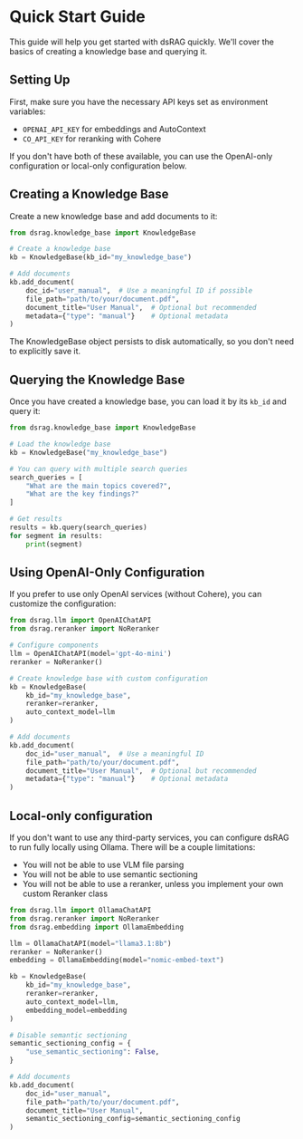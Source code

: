 # Quick Start Guide

This guide will help you get started with dsRAG quickly. We'll cover the basics of creating a knowledge base and querying it.

## Setting Up

First, make sure you have the necessary API keys set as environment variables:
- `OPENAI_API_KEY` for embeddings and AutoContext
- `CO_API_KEY` for reranking with Cohere

If you don't have both of these available, you can use the OpenAI-only configuration or local-only configuration below.

## Creating a Knowledge Base

Create a new knowledge base and add documents to it:

```python
from dsrag.knowledge_base import KnowledgeBase

# Create a knowledge base
kb = KnowledgeBase(kb_id="my_knowledge_base")

# Add documents
kb.add_document(
    doc_id="user_manual",  # Use a meaningful ID if possible
    file_path="path/to/your/document.pdf",
    document_title="User Manual",  # Optional but recommended
    metadata={"type": "manual"}    # Optional metadata
)
```

The KnowledgeBase object persists to disk automatically, so you don't need to explicitly save it.

## Querying the Knowledge Base

Once you have created a knowledge base, you can load it by its `kb_id` and query it:

```python
from dsrag.knowledge_base import KnowledgeBase

# Load the knowledge base
kb = KnowledgeBase("my_knowledge_base")

# You can query with multiple search queries
search_queries = [
    "What are the main topics covered?",
    "What are the key findings?"
]

# Get results
results = kb.query(search_queries)
for segment in results:
    print(segment)
```

## Using OpenAI-Only Configuration

If you prefer to use only OpenAI services (without Cohere), you can customize the configuration:

```python
from dsrag.llm import OpenAIChatAPI
from dsrag.reranker import NoReranker

# Configure components
llm = OpenAIChatAPI(model='gpt-4o-mini')
reranker = NoReranker()

# Create knowledge base with custom configuration
kb = KnowledgeBase(
    kb_id="my_knowledge_base",
    reranker=reranker,
    auto_context_model=llm
)

# Add documents
kb.add_document(
    doc_id="user_manual",  # Use a meaningful ID
    file_path="path/to/your/document.pdf",
    document_title="User Manual",  # Optional but recommended
    metadata={"type": "manual"}    # Optional metadata
)
```

## Local-only configuration

If you don't want to use any third-party services, you can configure dsRAG to run fully locally using Ollama. There will be a couple limitations:
- You will not be able to use VLM file parsing
- You will not be able to use semantic sectioning
- You will not be able to use a reranker, unless you implement your own custom Reranker class

```python
from dsrag.llm import OllamaChatAPI
from dsrag.reranker import NoReranker
from dsrag.embedding import OllamaEmbedding

llm = OllamaChatAPI(model="llama3.1:8b")
reranker = NoReranker()
embedding = OllamaEmbedding(model="nomic-embed-text")

kb = KnowledgeBase(
    kb_id="my_knowledge_base",
    reranker=reranker,
    auto_context_model=llm,
    embedding_model=embedding
)

# Disable semantic sectioning
semantic_sectioning_config = {
    "use_semantic_sectioning": False,
}

# Add documents
kb.add_document(
    doc_id="user_manual",
    file_path="path/to/your/document.pdf",
    document_title="User Manual",
    semantic_sectioning_config=semantic_sectioning_config
)
```